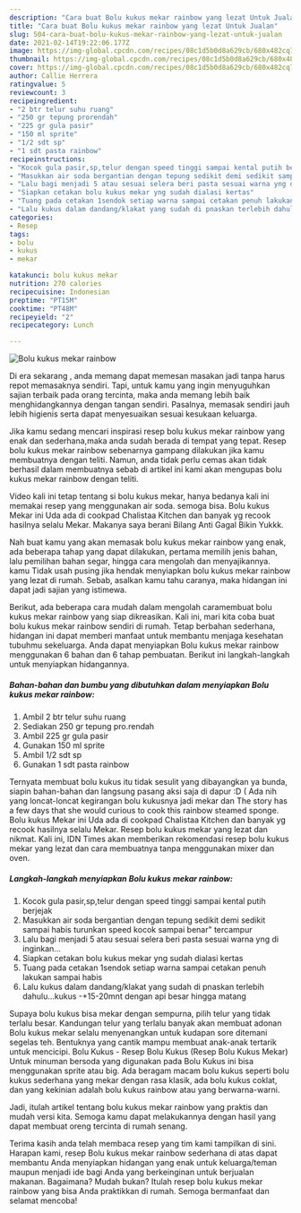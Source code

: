 ```yaml
---
description: "Cara buat Bolu kukus mekar rainbow yang lezat Untuk Jualan"
title: "Cara buat Bolu kukus mekar rainbow yang lezat Untuk Jualan"
slug: 504-cara-buat-bolu-kukus-mekar-rainbow-yang-lezat-untuk-jualan
date: 2021-02-14T19:22:06.177Z
image: https://img-global.cpcdn.com/recipes/08c1d5b0d8a629cb/680x482cq70/bolu-kukus-mekar-rainbow-foto-resep-utama.jpg
thumbnail: https://img-global.cpcdn.com/recipes/08c1d5b0d8a629cb/680x482cq70/bolu-kukus-mekar-rainbow-foto-resep-utama.jpg
cover: https://img-global.cpcdn.com/recipes/08c1d5b0d8a629cb/680x482cq70/bolu-kukus-mekar-rainbow-foto-resep-utama.jpg
author: Callie Herrera
ratingvalue: 5
reviewcount: 3
recipeingredient:
- "2 btr telur suhu ruang"
- "250 gr tepung prorendah"
- "225 gr gula pasir"
- "150 ml sprite"
- "1/2 sdt sp"
- "1 sdt pasta rainbow"
recipeinstructions:
- "Kocok gula pasir,sp,telur dengan speed tinggi sampai kental putih berjejak"
- "Masukkan air soda bergantian dengan tepung sedikit demi sedikit sampai habis turunkan speed kocok sampai benar&#34; tercampur"
- "Lalu bagi menjadi 5 atau sesuai selera beri pasta sesuai warna yng di inginkan..."
- "Siapkan cetakan bolu kukus mekar yng sudah dialasi kertas"
- "Tuang pada cetakan 1sendok setiap warna sampai cetakan penuh lakukan sampai habis"
- "Lalu kukus dalam dandang/klakat yang sudah di pnaskan terlebih dahulu...kukus -+15-20mnt dengan api besar hingga matang"
categories:
- Resep
tags:
- bolu
- kukus
- mekar

katakunci: bolu kukus mekar 
nutrition: 270 calories
recipecuisine: Indonesian
preptime: "PT15M"
cooktime: "PT48M"
recipeyield: "2"
recipecategory: Lunch

---
```



![Bolu kukus mekar rainbow](https://img-global.cpcdn.com/recipes/08c1d5b0d8a629cb/680x482cq70/bolu-kukus-mekar-rainbow-foto-resep-utama.jpg)

Di era  sekarang , anda memang dapat memesan masakan jadi tanpa harus repot memasaknya sendiri. Tapi, untuk kamu yang ingin menyuguhkan sajian terbaik pada orang tercinta, maka anda memang lebih baik menghidangkannya dengan tangan sendiri. Pasalnya, memasak sendiri jauh lebih higienis serta dapat menyesuaikan sesuai kesukaan keluarga.

Jika kamu sedang mencari inspirasi resep bolu kukus mekar rainbow yang enak dan sederhana,maka anda sudah berada di tempat yang tepat. Resep bolu kukus mekar rainbow  sebenarnya gampang dilakukan jika kamu membuatnya dengan teliti. Namun, anda tidak perlu cemas akan tidak berhasil dalam membuatnya 
sebab di artikel ini kami akan mengupas bolu kukus mekar rainbow dengan teliti.  

Video kali ini tetap tentang si bolu kukus mekar, hanya bedanya kali ini memakai resep yang menggunakan air soda. semoga bisa. Bolu kukus Mekar ini Uda ada di cookpad Chalistaa Kitchen dan banyak yg recook hasilnya selalu Mekar. Makanya saya berani Bilang Anti Gagal Bikin Yukkk.

Nah buat kamu yang akan memasak bolu kukus mekar rainbow yang enak, ada beberapa tahap yang dapat dilakukan, pertama memilih jenis bahan, lalu pemilihan bahan segar, hingga cara mengolah dan menyajikannya. kamu Tidak usah pusing jika hendak menyiapkan bolu kukus mekar rainbow yang lezat di rumah. Sebab, asalkan kamu  tahu caranya, maka hidangan ini dapat jadi sajian yang istimewa.

Berikut, ada beberapa cara mudah dalam mengolah caramembuat bolu kukus mekar rainbow yang siap dikreasikan. Kali ini, mari kita coba buat bolu kukus mekar rainbow sendiri di rumah. Tetap berbahan sederhana, hidangan ini dapat memberi manfaat untuk membantu menjaga kesehatan tubuhmu sekeluarga. Anda dapat menyiapkan Bolu kukus mekar rainbow menggunakan 6 bahan dan 6 tahap pembuatan. Berikut ini langkah-langkah untuk menyiapkan hidangannya.

<!--inarticleads1-->

##### Bahan-bahan dan bumbu yang dibutuhkan dalam menyiapkan Bolu kukus mekar rainbow:

1. Ambil 2 btr telur suhu ruang
1. Sediakan 250 gr tepung pro.rendah
1. Ambil 225 gr gula pasir
1. Gunakan 150 ml sprite
1. Ambil 1/2 sdt sp
1. Gunakan 1 sdt pasta rainbow


Ternyata membuat bolu kukus itu tidak sesulit yang dibayangkan ya bunda, siapin bahan-bahan dan langsung pasang aksi saja di dapur :D ( Ada nih yang loncat-loncat kegirangan bolu kukusnya jadi mekar dan The story has a few days that she would curious to cook this rainbow steamed sponge. Bolu kukus Mekar ini Uda ada di cookpad Chalistaa Kitchen dan banyak yg recook hasilnya selalu Mekar. Resep bolu kukus mekar yang lezat dan nikmat. Kali ini, IDN Times akan memberikan rekomendasi resep bolu kukus mekar yang lezat dan cara membuatnya tanpa menggunakan mixer dan oven. 

<!--inarticleads2-->

##### Langkah-langkah menyiapkan Bolu kukus mekar rainbow:

1. Kocok gula pasir,sp,telur dengan speed tinggi sampai kental putih berjejak
1. Masukkan air soda bergantian dengan tepung sedikit demi sedikit sampai habis turunkan speed kocok sampai benar&#34; tercampur
1. Lalu bagi menjadi 5 atau sesuai selera beri pasta sesuai warna yng di inginkan...
1. Siapkan cetakan bolu kukus mekar yng sudah dialasi kertas
1. Tuang pada cetakan 1sendok setiap warna sampai cetakan penuh lakukan sampai habis
1. Lalu kukus dalam dandang/klakat yang sudah di pnaskan terlebih dahulu...kukus -+15-20mnt dengan api besar hingga matang


Supaya bolu kukus bisa mekar dengan sempurna, pilih telur yang tidak terlalu besar. Kandungan telur yang terlalu banyak akan membuat adonan Bolu kukus mekar selalu menyenangkan untuk kudapan sore ditemani segelas teh. Bentuknya yang cantik mampu membuat anak-anak tertarik untuk mencicipi. Bolu Kukus - Resep Bolu Kukus (Resep Bolu Kukus Mekar) Untuk minuman bersoda yang digunakan pada Bolu Kukus ini bisa menggunakan sprite atau big. Ada beragam macam bolu kukus seperti bolu kukus sederhana yang mekar dengan rasa klasik, ada bolu kukus coklat, dan yang kekinian adalah bolu kukus rainbow atau yang berwarna-warni. 

Jadi, itulah artikel tentang  bolu kukus mekar rainbow  yang praktis dan mudah versi kita. Semoga kamu dapat melakukannya dengan hasil yang dapat membuat oreng tercinta di rumah senang. 

Terima kasih anda telah membaca resep yang tim kami tampilkan di sini. Harapan kami, resep  Bolu kukus mekar rainbow sederhana di atas dapat membantu Anda menyiapkan hidangan yang enak untuk keluarga/teman maupun menjadi ide bagi Anda yang berkeinginan untuk berjualan makanan. Bagaimana? Mudah bukan? Itulah resep bolu kukus mekar rainbow yang bisa Anda praktikkan di rumah. Semoga bermanfaat dan selamat mencoba!

